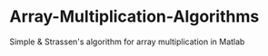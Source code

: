 # Array-Multiplication-Algorithms
Simple &amp; Strassen's algorithm for array multiplication in Matlab
